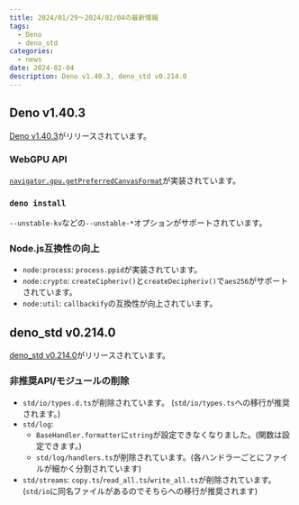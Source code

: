 ```yaml
---
title: 2024/01/29〜2024/02/04の最新情報
tags:
  - Deno
  - deno_std
categories:
  - news
date: 2024-02-04
description: Deno v1.40.3, deno_std v0.214.0
---
```


## Deno v1.40.3

[Deno v1.40.3](https://github.com/denoland/deno/releases/tag/v1.40.3)がリリースされています。

### WebGPU API

[`navigator.gpu.getPreferredCanvasFormat`](https://developer.mozilla.org/en-US/docs/Web/API/GPU/getPreferredCanvasFormat)が実装されています。

### `deno install`

`--unstable-kv`などの`--unstable-*`オプションがサポートされています。

### Node.js互換性の向上

- `node:process`: `process.ppid`が実装されています。
- `node:crypto`: `createCipheriv()`と`createDecipheriv()`で`aes256`がサポートされています。
- `node:util`: `callbackify`の互換性が向上されています。

## deno_std v0.214.0

[deno_std v0.214.0](https://github.com/denoland/deno_std/releases/tag/0.214.0)がリリースされています。

### 非推奨API/モジュールの削除

- `std/io/types.d.ts`が削除されています。 (`std/io/types.ts`への移行が推奨されます。)
- `std/log`:
  - `BaseHandler.formatter`に`string`が設定できなくなりました。(関数は設定できます。)
  - `std/log/handlers.ts`が削除されています。(各ハンドラーごとにファイルが細かく分割されています)
- `std/streams`: `copy.ts`/`read_all.ts`/`write_all.ts`が削除されています。(`std/io`に同名ファイルがあるのでそちらへの移行が推奨されます)
